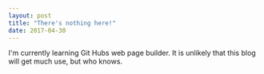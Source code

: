 ```yaml
---
layout: post
title: "There's nothing here!"
date: 2017-04-30
---
```


I'm currently learning Git Hubs web page builder. It is unlikely that this blog will get much use, but who knows.
